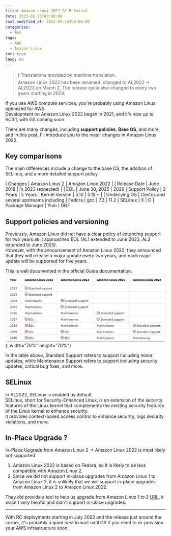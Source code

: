 ```yaml
---
title: Amazon Linux 2022 RC Released
date: 2023-02-23T00:00:00
last_modified_at: 2023-03-14T00:00:00
categories:
  - aws
tags:
  - AWS
  - Amazon Linux
toc: true
lang: en
---
```


> ❗ Translations provided by machine translation.  
> Amazon Linux 2022 has been renamed.
> changed to AL2022 -> AL2023 on March 2. The release cycle also changed to every two years starting in 2023.

If you use AWS compute services, you're probably using Amazon Linux optimized for AWS.  
Development on Amazon Linux 2022 began in 2021, and it's now up to RC3.1, with GA coming soon.

There are many changes, including **support policies**, **Base OS**, and more, and in this post, I'll introduce you to the major changes in Amazon Linux 2022.  

## Key comparisons

The main differences include a change to the base OS, the addition of SELinux, and a more detailed support policy.  

| Changes | Amazon Linux 2 | Amazon Linux 2022 | 
| Release Date | June 2018 | In 2023 (expected) |
| EOL | June 30, 2025 | 2026
| Support Policy | 2 Years | 5 Years
| Kernel Version | 5.10 | 5.15 ~ |
| Underlying OS | Centos and several upstreams including | Fedora
| gcc | 7.3 | 11.2
| SELinux | X | O
| Package Manager | Yum | DNF  

## Support policies and versioning

Previously, Amazon Linux did not have a clear policy of extending support for two years as it approached EOL (AL1 extended to June 2023, AL2 extended to June 2025).  
However, with the announcement of Amazon Linux 2022, they announced that they will release a major update every two years, and each major update will be supported for five years.  

This is well documented in the official Guide documentation.  
![AL2022 Support](/img/230223_al2022_1.png){: width="70%" height="70%"}  
 
In the table above, Standard Support refers to support including minor updates, while Maintenance Support refers to support including security updates, critical bug fixes, and more. 

## SELinux
In AL2022, SELinux is enabled by default.  
SELinux, short for Security-Enhanced Linux, is an extension of the security features of the Linux kernel that complements the existing security features of the Linux kernel to enhance security.  
It provides context-based access control to enhance security, logs security violations, and more.

## In-Place Upgrade ?
In-Place Upgrade from Amazon Linux 2 -> Amazon Linux 2022 is most likely not supported. 

1. Amazon Linux 2022 is based on Fedora, so it is likely to be less compatible with Amazon Linux 2.
2. Since we did not support in-place upgrades from Amazon Linux 1 to Amazon Linux 2, it is unlikely that we will support in-place upgrades from Amazon Linux 2 to Amazon Linux 2022.

They did provide a tool to help us upgrade from Amazon Linux 1 to 2 [URL](https://github.com/amazonlinux/upgrade-modules), 
it wasn't very helpful and didn't support in-place upgrades.

--------
With RC deployments starting in July 2022 and the release just around the corner, it's probably a good idea to wait until GA if you need to re-provision your AWS infrastructure soon.
